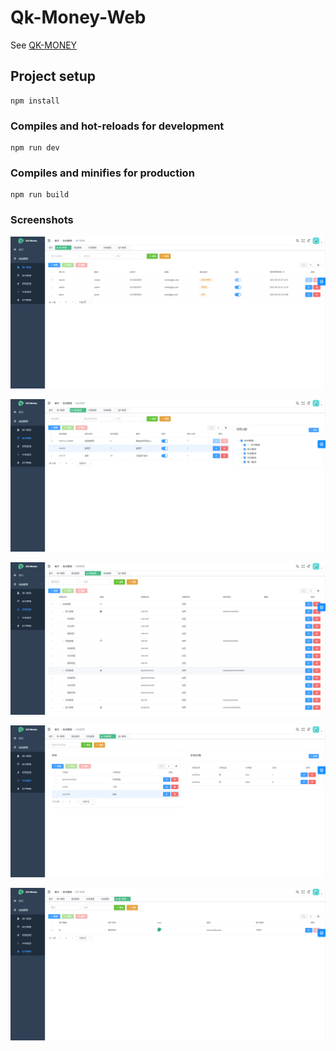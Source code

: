 # Qk-Money-Web

See [QK-MONEY](https://github.com/ycf1998/qk-money)

## Project setup

```
npm install
```

### Compiles and hot-reloads for development

```
npm run dev
```

### Compiles and minifies for production

```
npm run build
```

### Screenshots

![image-20230615230201028](README.assets/image-20230615230201028.png)

![image-20230615230217963](README.assets/image-20230615230217963.png)

![image-20230615230228541](README.assets/image-20230615230228541.png)

![image-20230615230243117](README.assets/image-20230615230243117.png)

![image-20230615230254029](README.assets/image-20230615230254029.png)
